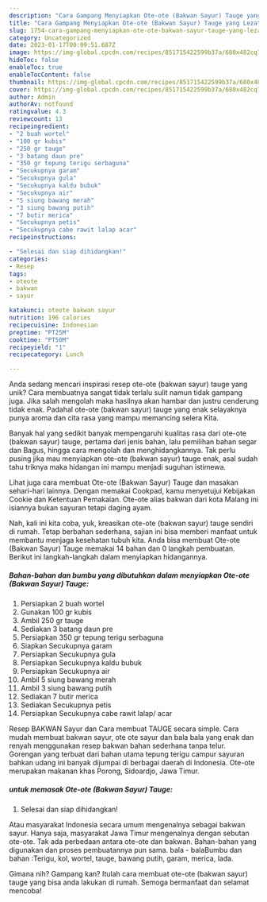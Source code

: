 ```yaml
---
description: "Cara Gampang Menyiapkan Ote-ote (Bakwan Sayur) Tauge yang Lezat"
title: "Cara Gampang Menyiapkan Ote-ote (Bakwan Sayur) Tauge yang Lezat"
slug: 1754-cara-gampang-menyiapkan-ote-ote-bakwan-sayur-tauge-yang-lezat
category: Uncategorized
date: 2023-01-17T00:09:51.687Z
image: https://img-global.cpcdn.com/recipes/851715422599b37a/680x482cq70/ote-ote-bakwan-sayur-tauge-foto-resep-utama.jpg
hideToc: false
enableToc: true
enableTocContent: false
thumbnail: https://img-global.cpcdn.com/recipes/851715422599b37a/680x482cq70/ote-ote-bakwan-sayur-tauge-foto-resep-utama.jpg
cover: https://img-global.cpcdn.com/recipes/851715422599b37a/680x482cq70/ote-ote-bakwan-sayur-tauge-foto-resep-utama.jpg
author: Admin
authorAv: notfound
ratingvalue: 4.3
reviewcount: 13
recipeingredient:
- "2 buah wortel"
- "100 gr kubis"
- "250 gr tauge"
- "3 batang daun pre"
- "350 gr tepung terigu serbaguna"
- "Secukupnya garam"
- "Secukupnya gula"
- "Secukupnya kaldu bubuk"
- "Secukupnya air"
- "5 siung bawang merah"
- "3 siung bawang putih"
- "7 butir merica"
- "Secukupnya petis"
- "Secukupnya cabe rawit lalap acar"
recipeinstructions:

- "Selesai dan siap dihidangkan!"
categories:
- Resep
tags:
- oteote
- bakwan
- sayur

katakunci: oteote bakwan sayur 
nutrition: 196 calories
recipecuisine: Indonesian
preptime: "PT25M"
cooktime: "PT50M"
recipeyield: "1"
recipecategory: Lunch

---
```





Anda sedang mencari inspirasi resep ote-ote (bakwan sayur) tauge yang unik? Cara membuatnya sangat tidak terlalu sulit namun tidak gampang juga. Jika salah mengolah maka hasilnya akan hambar dan justru cenderung tidak enak. Padahal ote-ote (bakwan sayur) tauge yang enak selayaknya punya aroma dan cita rasa yang mampu memancing selera Kita.





Banyak hal yang sedikit banyak mempengaruhi kualitas rasa dari ote-ote (bakwan sayur) tauge, pertama dari jenis bahan, lalu pemilihan bahan segar dan Bagus, hingga cara mengolah dan menghidangkannya. Tak perlu pusing jika mau menyiapkan ote-ote (bakwan sayur) tauge enak,      asal sudah tahu triknya maka hidangan ini mampu menjadi suguhan istimewa.














Lihat juga cara membuat Ote-ote (Bakwan Sayur) Tauge dan masakan sehari-hari lainnya. Dengan memakai Cookpad, kamu menyetujui Kebijakan Cookie dan Ketentuan Pemakaian. Ote-ote alias bakwan dari kota Malang ini isiannya bukan sayuran tetapi daging ayam.






Nah, kali ini kita coba, yuk, kreasikan ote-ote (bakwan sayur) tauge sendiri di rumah. Tetap berbahan sederhana, sajian ini bisa memberi manfaat untuk membantu menjaga kesehatan tubuh kita. Anda bisa membuat Ote-ote (Bakwan Sayur) Tauge memakai 14 bahan dan 0 langkah pembuatan. Berikut ini langkah-langkah dalam menyiapkan hidangannya.

<!--inarticleads1-->

##### Bahan-bahan dan bumbu yang dibutuhkan dalam menyiapkan Ote-ote (Bakwan Sayur) Tauge:

1. Persiapkan 2 buah wortel
1. Gunakan 100 gr kubis
1. Ambil 250 gr tauge
1. Sediakan 3 batang daun pre
1. Persiapkan 350 gr tepung terigu serbaguna
1. Siapkan Secukupnya garam
1. Persiapkan Secukupnya gula
1. Persiapkan Secukupnya kaldu bubuk
1. Persiapkan Secukupnya air
1. Ambil 5 siung bawang merah
1. Ambil 3 siung bawang putih
1. Sediakan 7 butir merica
1. Sediakan Secukupnya petis
1. Persiapkan Secukupnya cabe rawit lalap/ acar


Resep BAKWAN Sayur dan Cara membuat TAUGE secara simple. Cara mudah membuat bakwan sayur, ote ote sayur dan bala bala yang enak dan renyah menggunakan resep bakwan bahan sederhana tanpa telur. Gorengan yang terbuat dari bahan utama tepung terigu campur sayuran bahkan udang ini banyak dijumpai di berbagai daerah di Indonesia. Ote-ote merupakan makanan khas Porong, Sidoardjo, Jawa Timur. 

<!--inarticleads2-->

#####  untuk memasak Ote-ote (Bakwan Sayur) Tauge:


1. Selesai dan siap dihidangkan!

Atau masyarakat Indonesia secara umum mengenalnya sebagai bakwan sayur. Hanya saja, masyarakat Jawa Timur mengenalnya dengan sebutan ote-ote. Tak ada perbedaan antara ote-ote dan bakwan. Bahan-bahan yang digunakan dan proses pembuatannya pun sama. bala - balaBumbu dan bahan :Terigu, kol, wortel, tauge, bawang putih, garam, merica, lada. 

Gimana nih? Gampang kan? Itulah cara membuat ote-ote (bakwan sayur) tauge yang bisa anda lakukan di rumah. Semoga bermanfaat dan selamat mencoba!
